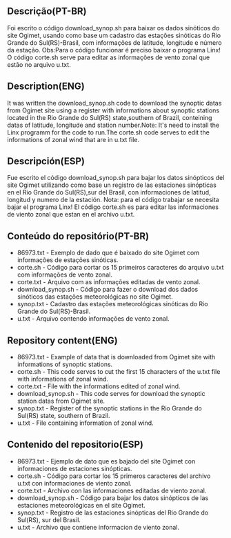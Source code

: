 ## Descrição(PT-BR)
Foi escrito o código download_synop.sh para baixar os dados sinóticos do site Ogimet, usando como base um cadastro das estações sinóticas do Rio Grande do
Sul(RS)-Brasil, com informações de latitude, longitude e número da estação. Obs:Para o código funcionar é preciso baixar o programa Linx! O código corte.sh serve
para editar as informações de vento zonal que estão no arquivo u.txt.

## Description(ENG)
It was written the download_synop.sh code to download the synoptic datas from Ogimet site using a register with informations about synoptic stations
located in the Rio Grande do Sul(RS) state,southern of Brazil, conteining datas of latitude, longitude and station number.Note: It's need to install the
Linx programm for the code to run.The corte.sh code serves to edit the informations of zonal wind that are in u.txt file.

## Descripción(ESP)
Fue escrito el código download_synop.sh para bajar los datos sinópticos del site Ogimet utilizando como base un registro de las estaciones sinópticas en el Rio Grande do Sul(RS),sur del Brasil, con informaciones de latitud, longitud y numero de la estación. Nota: para el código trabajar se necesita bajar
el programa Linx! El código corte.sh es para editar las informaciones de viento zonal que estan en el archivo u.txt.  

## Conteúdo do repositório(PT-BR)
+ 86973.txt - Exemplo de dado que é baixado do site Ogimet com informações de estações sinóticas.
+ corte.sh - Código para cortar os 15 primeiros caracteres do arquivo u.txt com informações de vento zonal.
+ corte.txt - Arquivo com as informações editadas de vento zonal.
+ download_synop.sh - Código para fazer o download dos dados sinóticos das estações meteorológicas no site Ogimet.
+ synop.txt - Cadastro das estações meteorológicas sinóticas do Rio Grande do Sul(RS)-Brasil.
+ u.txt - Arquivo contendo informações de vento zonal.

## Repository content(ENG)
+ 86973.txt - Example of data that is downloaded from Ogimet site with informations of synoptic stations.
+ corte.sh - This code serves to cut the first 15 characters of the u.txt file with informations of zonal wind.
+ corte.txt - File with the informations edited of zonal wind.
+ download_synop.sh - This code serves for download the synoptic station datas from Ogimet site.
+ synop.txt - Register of the synoptic stations in the Rio Grande do Sul(RS) state, southern of Brazil.
+ u.txt - File containing information of zonal wind.

## Contenido del repositorio(ESP)
+ 86973.txt - Ejemplo de dato que es bajado del site Ogimet con informaciones de estaciones sinópticas.
+ corte.sh - Código para cortar los 15 primeros caracteres del archivo u.txt con informaciones de viento zonal.
+ corte.txt - Archivo con las informaciones editadas de viento zonal.
+ download_synop.sh - Código para bajar los datos sinópticos de las estaciones meteorológicas en el site Ogimet.
+ synop.txt - Registro de las estaciones sinópticas del Rio Grande do Sul(RS), sur del Brasil.
+ u.txt - Archivo que contiene informacion de viento zonal.
